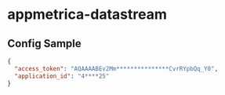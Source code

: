 # appmetrica-datastream

## Config Sample
```json
{
  "access_token": "AQAAAABEv2Mm***************CvrRYpbQq_Y0",
  "application_id": "4****25"
}
```